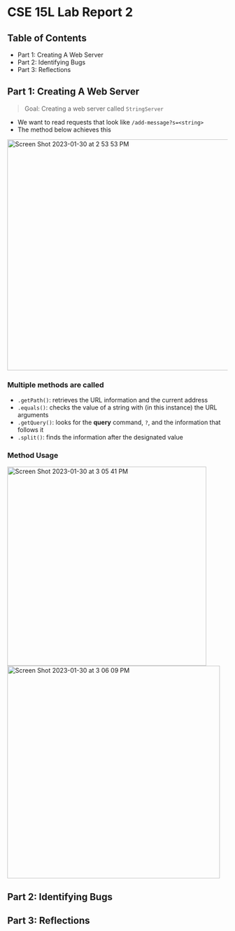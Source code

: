 # CSE 15L Lab Report 2

## Table of Contents
- Part 1: Creating A Web Server
- Part 2: Identifying Bugs
- Part 3: Reflections

## Part 1: Creating A Web Server
>Goal: Creating a web server called ```StringServer```

- We want to read requests that look like ```/add-message?s=<string>```
- The method below achieves this

<img width="528" alt="Screen Shot 2023-01-30 at 2 53 53 PM" src="https://user-images.githubusercontent.com/83740546/215614885-8c47ebe5-894b-46cf-ba37-0e37a10fdfdd.png">

### Multiple methods are called 
- ```.getPath()```: retrieves the URL information and the current address
- ```.equals()```: checks the value of a string with (in this instance) the URL arguments
- ```.getQuery()```: looks for the **query** command, ```?```, and the information that follows it
- ```.split()```: finds the information after the designated value

### Method Usage




<img width="455" alt="Screen Shot 2023-01-30 at 3 05 41 PM" src="https://user-images.githubusercontent.com/83740546/215616813-fb82e8d1-9ebf-4899-93b9-32e53c69f69f.png"> <img width="486" alt="Screen Shot 2023-01-30 at 3 06 09 PM" src="https://user-images.githubusercontent.com/83740546/215616826-1bb75983-377a-42bd-82b9-dc198ef29a67.png">

## Part 2: Identifying Bugs

## Part 3: Reflections
